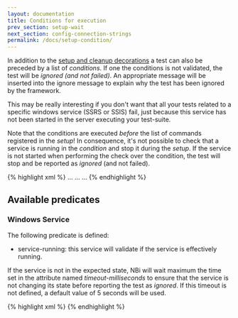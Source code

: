 ```yaml
---
layout: documentation
title: Conditions for execution
prev_section: setup-wait
next_section: config-connection-strings
permalink: /docs/setup-condition/
---
```

In addition to the [setup and cleanup decorations](../setup-cleanup) a test can also be preceded by a list of *conditions*. If one the conditions is not validated, the test will be *ignored (and not failed)*. An appropriate message will be inserted into the ignore message to explain why the test has been ignored by the framework.

This may be really interesting if you don't want that all your tests related to a specific windows service (SSRS or SSIS) fail, just because this service has not been started in the server executing your test-suite.

Note that the conditions are executed *before* the list of commands registered in the *setup*! In consequence, it's not possible to check that a service is running in the *condition* and stop it during the *setup*. If the service is not started when performing the check over the condition, the test will stop and be reported as *ignored* (and not failed).

{% highlight xml %}
<test>
	<condition>
		...
	</condition>
	<setup>
		...
	</setup>
	<system-under-test>
		...
	</system-under-test>
</test>
{% endhighlight %}

## Available predicates

### Windows Service

The following predicate is defined:

* service-running: this service will validate if the service is effectively running.

If the service is not in the expected state, NBi will wait maximum the time set in the attribute named *timeout-milliseconds* to ensure that the service is not changing its state before reporting the test as *ignored*. If this timeout is not defined, a default value of 5 seconds will be used.

{% highlight xml %}
<condition>
	<service-running name="MyService"/>
	<service-running name="MyService2" timeout-milliseconds="1000"/>
</condition>
{% endhighlight %}
